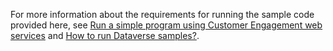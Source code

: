 For more information about the requirements for running the sample code provided here, see [Run a simple program using Customer Engagement web services](/dynamics365/customer-engagement/developer/simple-program-web-services) and [How to run Dataverse samples?](https://github.com/microsoft/PowerApps-Samples/tree/master/cds#how-to-run-common-data-service-samples).